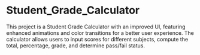 # Student_Grade_Calculator
This project is a Student Grade Calculator with an improved UI, featuring enhanced animations and color transitions for a better user experience. The calculator allows users to input scores for different subjects, compute the total, percentage, grade, and determine pass/fail status.
